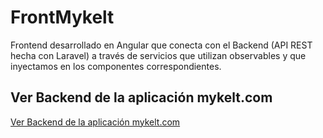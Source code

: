 # FrontMykelt

Frontend desarrollado en Angular que conecta con el Backend (API REST hecha con Laravel) a través de servicios que utilizan observables y que inyectamos en los componentes correspondientes. 

## Ver Backend de la aplicación mykelt.com

<a href="https://github.com/josecortesdev/BackMykelt" target="_blanc"> Ver Backend de la aplicación mykelt.com </a>
